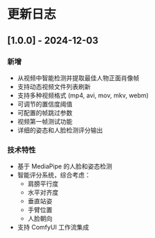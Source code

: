 # 更新日志

## [1.0.0] - 2024-12-03

### 新增
- 从视频中智能检测并提取最佳人物正面肖像帧
- 支持动态视频文件列表刷新
- 支持多种视频格式 (mp4, avi, mov, mkv, webm)
- 可调节的置信度阈值
- 可配置的帧跳过参数
- 视频第一帧测试功能
- 详细的姿态和人脸检测评分输出

### 技术特性
- 基于 MediaPipe 的人脸和姿态检测
- 智能评分系统，综合考虑：
  - 肩膀平行度
  - 水平对齐度
  - 垂直站姿
  - 手臂位置
  - 人脸朝向
- 支持 ComfyUI 工作流集成 